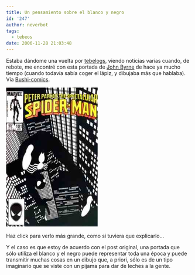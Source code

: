 ```yaml
---
title: Un pensamiento sobre el blanco y negro
id: '247'
author: neverbot
tags:
  - tebeos
date: 2006-11-28 21:03:48
---
```


Estaba dándome una vuelta por [tebelogs](http://tebelogs.dreamers.com/), viendo noticias varias cuando, de rebote, me encontré con esta portada de [John Byrne](http://en.wikipedia.org/wiki/John_Byrne) de hace ya mucho tiempo (cuando todavía sabía coger el lápiz, y dibujaba más que hablaba). Vía [Bushi-comics](http://bushi-comics.blogspot.com/2006/11/spiderman-vuelve-al-negro-y-eso-me.html).

[![Spectacular Spider-Man 101](./un-pensamiento-sobre-el-blanco-y-negro/SpectacularSpider-Man101.jpg "Spectacular Spider-Man 101")](./un-pensamiento-sobre-el-blanco-y-negro/SpectacularSpider-Man101.gif "Spectacular Spider-Man 101")

Haz click para verlo más grande, como si tuviera que explicarlo...

Y el caso es que estoy de acuerdo con el post original, una portada que sólo utiliza el blanco y el negro puede representar toda una época y puede transmitir muchas cosas en un dibujo que, a priori, sólo es de un tipo imaginario que se viste con un pijama para dar de leches a la gente.
